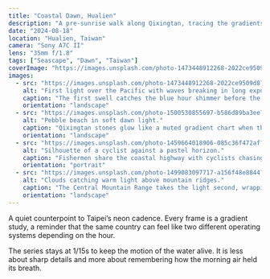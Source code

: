 ```yaml
---
title: "Coastal Dawn, Hualien"
description: "A pre-sunrise walk along Qixingtan, tracing the gradients between navy blues and the first coral light."
date: "2024-08-18"
location: "Hualien, Taiwan"
camera: "Sony A7C II"
lens: "35mm f/1.8"
tags: ["Seascape", "Dawn", "Taiwan"]
coverImage: "https://images.unsplash.com/photo-1473448912268-2022ce9509d8?auto=format&fit=crop&w=1600&q=80"
images:
  - src: "https://images.unsplash.com/photo-1473448912268-2022ce9509d8?auto=format&fit=crop&w=1400&q=80"
    alt: "First light over the Pacific with waves breaking in long exposure."
    caption: "The first swell catches the blue hour shimmer before the sun warms the horizon."
    orientation: "landscape"
  - src: "https://images.unsplash.com/photo-1500530855697-b586d89ba3ee?auto=format&fit=crop&w=1200&q=80"
    alt: "Pebble beach in soft dawn light."
    caption: "Qixingtan stones glow like a muted gradient chart when the tide retreats."
    orientation: "landscape"
  - src: "https://images.unsplash.com/photo-1459664018906-085c36f472af?auto=format&fit=crop&w=1100&q=80"
    alt: "Silhouette of a cyclist against a pastel horizon."
    caption: "Fishermen share the coastal highway with cyclists chasing the same sunrise."
    orientation: "portrait"
  - src: "https://images.unsplash.com/photo-1499083097717-a156f48e8844?auto=format&fit=crop&w=1200&q=80"
    alt: "Clouds catching warm light above mountain ridges."
    caption: "The Central Mountain Range takes the light second, wrapping the coastline in layered silhouettes."
    orientation: "landscape"
---
```


A quiet counterpoint to Taipei’s neon cadence. Every frame is a gradient study, a reminder that the same country can feel like two different operating systems depending on the hour.

The series stays at 1/15s to keep the motion of the water alive. It is less about sharp details and more about remembering how the morning air held its breath.
